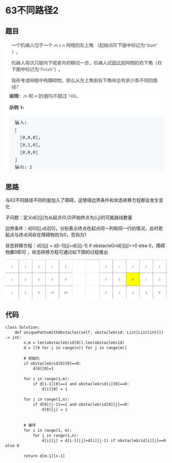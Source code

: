 # 63不同路径2

## 题目

![avatar](pic/63不同路径2.png)
![avatar](pic/63不同路径24.png)

## 思路

与62不同路径不同的是加入了障碍，这使得边界条件和状态转移方程都会发生变化

子问题：定义d[i][j]为从起点(0,0)开始终点为(i,j)的可能路线数量

边界条件：d[0][j],d[i][0]，分别表示终点在起点同一列和同一行的情况，此时若起点与终点间存在障碍物则为0，否则为1

状态转移方程：d[i][j] = d[i-1][j]+d[i][j-1] if obstacleGrid[i][j]==0 else 0，障碍物置0即可 ，状态转移方程可通过如下图的过程推出

![avatar](pic/63不同路径22.png)

## 代码

    class Solution:
        def uniquePathsWithObstacles(self, obstacleGrid: List[List[int]]) -> int:
            n,m = len(obstacleGrid[0]),len(obstacleGrid)
            d = [[0 for i in range(n)] for j in range(m)]

            # 初始化
            if obstacleGrid[0][0]==0:
                d[0][0]=1

            for i in range(1,m):
                if d[i-1][0]==1 and obstacleGrid[i][0]==0:
                    d[i][0] = 1

            for j in range(1,n):
                if d[0][j-1]==1 and obstacleGrid[0][j]==0:
                    d[0][j] = 1

            
            # 循环
            for i in range(1, m):
                for j in range(1,n):                    
                    d[i][j] = d[i-1][j]+d[i][j-1] if obstacleGrid[i][j]==0 else 0
            
            return d[m-1][n-1]
